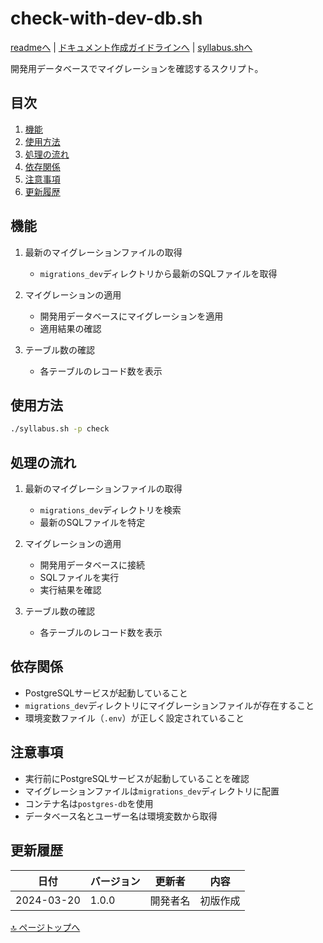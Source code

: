 # check-with-dev-db.sh

[readmeへ](../README.md) | [ドキュメント作成ガイドラインへ](../doc.md) | [syllabus.shへ](./syllabus.md)

開発用データベースでマイグレーションを確認するスクリプト。

## 目次
1. [機能](#機能)
2. [使用方法](#使用方法)
3. [処理の流れ](#処理の流れ)
4. [依存関係](#依存関係)
5. [注意事項](#注意事項)
6. [更新履歴](#更新履歴)

## 機能

1. 最新のマイグレーションファイルの取得
   - `migrations_dev`ディレクトリから最新のSQLファイルを取得

2. マイグレーションの適用
   - 開発用データベースにマイグレーションを適用
   - 適用結果の確認

3. テーブル数の確認
   - 各テーブルのレコード数を表示

## 使用方法

```bash
./syllabus.sh -p check
```

## 処理の流れ

1. 最新のマイグレーションファイルの取得
   - `migrations_dev`ディレクトリを検索
   - 最新のSQLファイルを特定

2. マイグレーションの適用
   - 開発用データベースに接続
   - SQLファイルを実行
   - 実行結果を確認

3. テーブル数の確認
   - 各テーブルのレコード数を表示

## 依存関係

- PostgreSQLサービスが起動していること
- `migrations_dev`ディレクトリにマイグレーションファイルが存在すること
- 環境変数ファイル（`.env`）が正しく設定されていること

## 注意事項

- 実行前にPostgreSQLサービスが起動していることを確認
- マイグレーションファイルは`migrations_dev`ディレクトリに配置
- コンテナ名は`postgres-db`を使用
- データベース名とユーザー名は環境変数から取得

## 更新履歴

| 日付 | バージョン | 更新者 | 内容 |
|------|------------|--------|------|
| 2024-03-20 | 1.0.0 | 開発者名 | 初版作成 |

[🔝 ページトップへ](#check-with-dev-dbsh) 